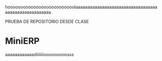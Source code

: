 hoooooooooooooooooooooooooolaaaaaaaaaaaaaaaaaaaaaaaaaaaaaaaaaaaaaaaaaaaaaaaaaaaaa

PRUEBA DE REPOSITORIO DESDE CLASE

MiniERP
=======


aaaaaaaaaaaadiiiiiiiooooooooosss